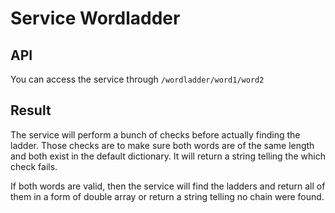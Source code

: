 
# Service Wordladder
## API
You can access the service through `/wordladder/word1/word2`
## Result
The service will perform a bunch of checks before actually finding the ladder. Those checks are to make sure both words
are of the same length and both exist in the default dictionary. It will return a string telling the which check fails.

If both words are valid, then the service will find the ladders and return all of them in a form of double array or
return a string telling no chain were found.